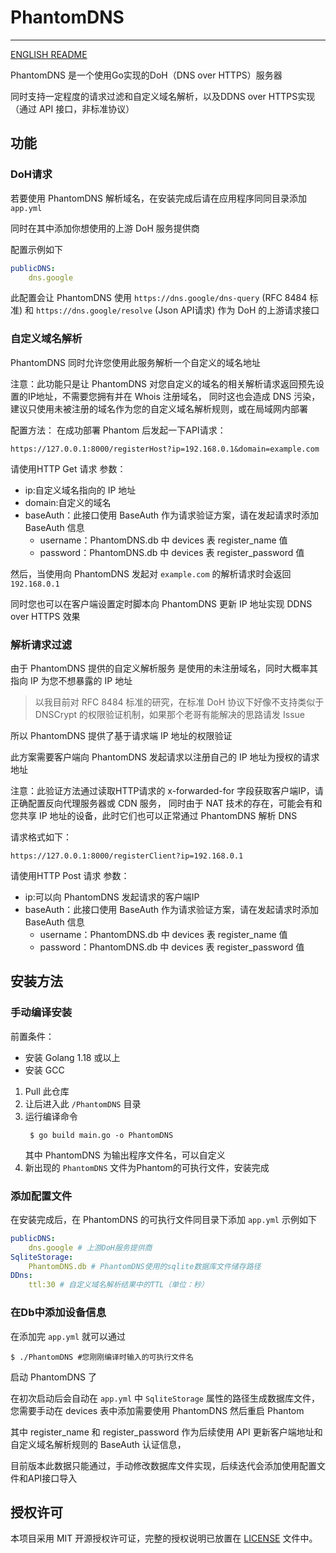 # PhantomDNS

---

[ENGLISH README](https://github.com/Optimus-Xs/PhantomDNS/blob/main/README.md)

PhantomDNS 是一个使用Go实现的DoH（DNS over HTTPS）服务器

同时支持一定程度的请求过滤和自定义域名解析，以及DDNS over HTTPS实现（通过 API 接口，非标准协议）

## 功能
### DoH请求
若要使用 PhantomDNS 解析域名，在安装完成后请在应用程序同同目录添加 `app.yml` 

同时在其中添加你想使用的上游 DoH 服务提供商

配置示例如下
```yml
publicDNS:
    dns.google
```
此配置会让 PhantomDNS 使用
`https://dns.google/dns-query` (RFC 8484 标准)  和 `https://dns.google/resolve` (Json API请求)
作为 DoH 的上游请求接口

### 自定义域名解析
PhantomDNS 同时允许您使用此服务解析一个自定义的域名地址

注意：此功能只是让 PhantomDNS 对您自定义的域名的相关解析请求返回预先设置的IP地址，不需要您拥有并在 Whois 注册域名，
同时这也会造成 DNS 污染，建议只使用未被注册的域名作为您的自定义域名解析规则，或在局域网内部署

配置方法：
在成功部署 Phantom 后发起一下API请求：
```
https://127.0.0.1:8000/registerHost?ip=192.168.0.1&domain=example.com
```
请使用HTTP Get 请求
参数：
- ip:自定义域名指向的 IP 地址
- domain:自定义的域名
- baseAuth：此接口使用 BaseAuth 作为请求验证方案，请在发起请求时添加 BaseAuth 信息
    - username：PhantomDNS.db 中 devices 表 register_name 值
    - password：PhantomDNS.db 中 devices 表 register_password 值

然后，当使用向 PhantomDNS 发起对 `example.com` 的解析请求时会返回 `192.168.0.1`

同时您也可以在客户端设置定时脚本向 PhantomDNS 更新 IP 地址实现 DDNS over HTTPS 效果

### 解析请求过滤
由于 PhantomDNS 提供的自定义解析服务 是使用的未注册域名，同时大概率其指向 IP 为您不想暴露的 IP 地址

>以我目前对 RFC 8484 标准的研究，在标准 DoH 协议下好像不支持类似于 DNSCrypt 的权限验证机制，如果那个老哥有能解决的思路请发 Issue

所以 PhantomDNS 提供了基于请求端 IP 地址的权限验证

此方案需要客户端向 PhantomDNS 发起请求以注册自己的 IP 地址为授权的请求地址

注意：此验证方法通过读取HTTP请求的 x-forwarded-for 字段获取客户端IP，请正确配置反向代理服务器或 CDN 服务，
同时由于 NAT 技术的存在，可能会有和您共享 IP 地址的设备，此时它们也可以正常通过 PhantomDNS 解析 DNS

请求格式如下：

```
https://127.0.0.1:8000/registerClient?ip=192.168.0.1
```
请使用HTTP Post 请求
参数：
- ip:可以向 PhantomDNS 发起请求的客户端IP
- baseAuth：此接口使用 BaseAuth 作为请求验证方案，请在发起请求时添加 BaseAuth 信息
  - username：PhantomDNS.db 中 devices 表 register_name 值
  - password：PhantomDNS.db 中 devices 表 register_password 值


## 安装方法
### 手动编译安装
前置条件：
- 安装 Golang 1.18 或以上
- 安装 GCC

1. Pull 此仓库
2. 让后进入此 `/PhantomDNS` 目录
3. 运行编译命令
   ```shell
    $ go build main.go -o PhantomDNS
   ```
   其中 PhantomDNS 为输出程序文件名，可以自定义
4. 新出现的 `PhantomDNS` 文件为Phantom的可执行文件，安装完成

### 添加配置文件
在安装完成后，在 PhantomDNS 的可执行文件同目录下添加 `app.yml` 示例如下
```yaml
publicDNS:
    dns.google # 上游DoH服务提供商
SqliteStorage:
    PhantomDNS.db # PhantomDNS使用的sqlite数据库文件储存路径
DDns:
    ttl:30 # 自定义域名解析结果中的TTL（单位：秒）
```

### 在Db中添加设备信息
在添加完 `app.yml` 就可以通过
```shell
$ ./PhantomDNS #您刚刚编译时输入的可执行文件名
```
启动 PhantomDNS 了

在初次启动后会自动在 `app.yml` 中 `SqliteStorage` 属性的路径生成数据库文件，您需要手动在 devices 表中添加需要使用 PhantomDNS 然后重启 Phantom

其中 register_name 和  register_password 作为后续使用 API 更新客户端地址和自定义域名解析规则的 BaseAuth 认证信息，

目前版本此数据只能通过，手动修改数据库文件实现，后续迭代会添加使用配置文件和API接口导入

## 授权许可
本项目采用 MIT 开源授权许可证，完整的授权说明已放置在 [LICENSE](https://github.com/Optimus-Xs/PhantomDNS/blob/main/LICENSE) 文件中。
